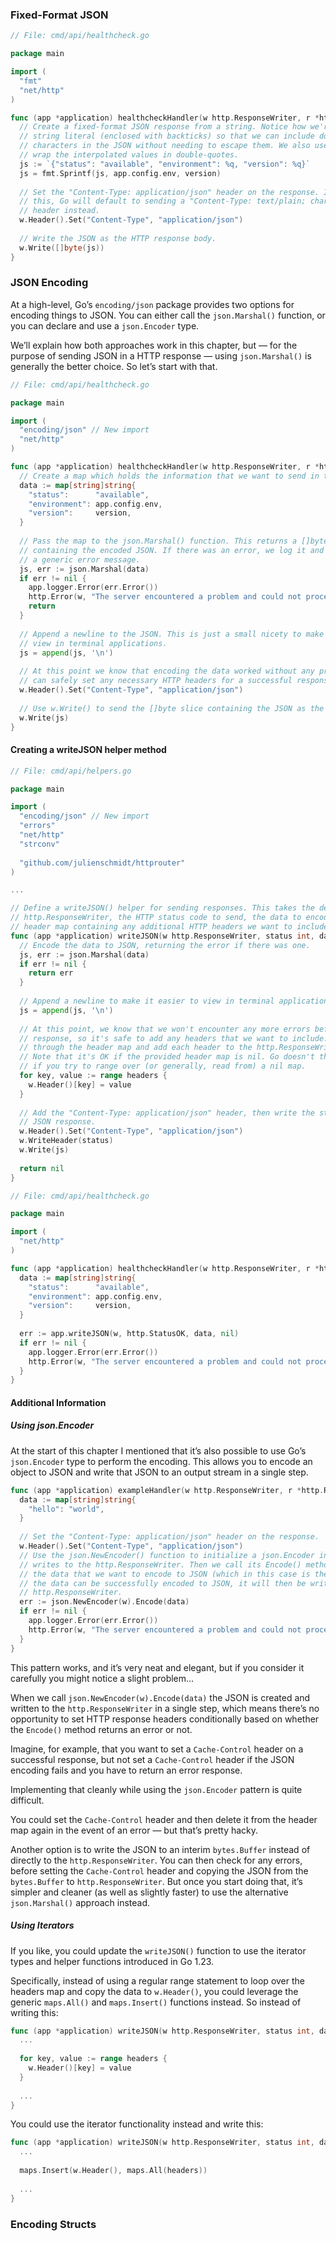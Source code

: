 ### Fixed-Format JSON

```go
// File: cmd/api/healthcheck.go 

package main 

import ( 
  "fmt"   
  "net/http" 
)

func (app *application) healthcheckHandler(w http.ResponseWriter, r *http.Request) { 
  // Create a fixed-format JSON response from a string. Notice how we're using a raw  
  // string literal (enclosed with backticks) so that we can include double-quote  
  // characters in the JSON without needing to escape them. We also use the %q verb to 
  // wrap the interpolated values in double-quotes.
  js := `{"status": "available", "environment": %q, "version": %q}`  
  js = fmt.Sprintf(js, app.config.env, version)   
  
  // Set the "Content-Type: application/json" header on the response. If you forget to  
  // this, Go will default to sending a "Content-Type: text/plain; charset=utf-8"   
  // header instead.
  w.Header().Set("Content-Type", "application/json")   
  
  // Write the JSON as the HTTP response body.
  w.Write([]byte(js)) 
}
```

### JSON Encoding

At a high-level, Go’s `encoding/json` package provides two options for encoding things to JSON. You can either call the `json.Marshal()` function, or you can declare and use a `json.Encoder` type.

We’ll explain how both approaches work in this chapter, but — for the purpose of sending JSON in a HTTP response — using `json.Marshal()` is generally the better choice. So let’s start with that.

```go
// File: cmd/api/healthcheck.go 

package main 

import (  
  "encoding/json" // New import 
  "net/http" 
)

func (app *application) healthcheckHandler(w http.ResponseWriter, r *http.Request) {  
  // Create a map which holds the information that we want to send in the response.
  data := map[string]string{    
    "status":      "available",   
    "environment": app.config.env,     
    "version":     version,   
  }
  
  // Pass the map to the json.Marshal() function. This returns a []byte slice  
  // containing the encoded JSON. If there was an error, we log it and send the client 
  // a generic error message.
  js, err := json.Marshal(data)   
  if err != nil { 
    app.logger.Error(err.Error())      
    http.Error(w, "The server encountered a problem and could not process your request", http.StatusInternalServerError)    
    return  
  } 
  
  // Append a newline to the JSON. This is just a small nicety to make it easier to 
  // view in terminal applications.
  js = append(js, '\n')    
  
  // At this point we know that encoding the data worked without any problems, so we  
  // can safely set any necessary HTTP headers for a successful response.
  w.Header().Set("Content-Type", "application/json")   
  
  // Use w.Write() to send the []byte slice containing the JSON as the response body.
  w.Write(js) 
}
```

#### Creating a writeJSON helper method

```go
// File: cmd/api/helpers.go 

package main 

import (  
  "encoding/json" // New import  
  "errors"   
  "net/http"   
  "strconv"   
  
  "github.com/julienschmidt/httprouter" 
)

...

// Define a writeJSON() helper for sending responses. This takes the destination 
// http.ResponseWriter, the HTTP status code to send, the data to encode to JSON, and a 
// header map containing any additional HTTP headers we want to include in the response.
func (app *application) writeJSON(w http.ResponseWriter, status int, data any, headers http.Header) error {  
  // Encode the data to JSON, returning the error if there was one.
  js, err := json.Marshal(data)  
  if err != nil {   
    return err  
  }    
  
  // Append a newline to make it easier to view in terminal applications.
  js = append(js, '\n')   
  
  // At this point, we know that we won't encounter any more errors before writing the 
  // response, so it's safe to add any headers that we want to include. We loop   
  // through the header map and add each header to the http.ResponseWriter header map.
  // Note that it's OK if the provided header map is nil. Go doesn't throw an error  
  // if you try to range over (or generally, read from) a nil map.
  for key, value := range headers {   
    w.Header()[key] = value   
  }    
  
  // Add the "Content-Type: application/json" header, then write the status code and  
  // JSON response.
  w.Header().Set("Content-Type", "application/json")  
  w.WriteHeader(status)  
  w.Write(js)  
  
  return nil 
}
```

```go
// File: cmd/api/healthcheck.go 

package main 

import (   
  "net/http" 
)

func (app *application) healthcheckHandler(w http.ResponseWriter, r *http.Request) {   
  data := map[string]string{     
    "status":      "available",    
    "environment": app.config.env,    
    "version":     version,    
  }   
  
  err := app.writeJSON(w, http.StatusOK, data, nil)    
  if err != nil {       
    app.logger.Error(err.Error())    
    http.Error(w, "The server encountered a problem and could not process your request", http.StatusInternalServerError)  
  }
}
```

#### Additional Information

##### Using json.Encoder

At the start of this chapter I mentioned that it’s also possible to use Go’s `json.Encoder` type to perform the encoding. This allows you to encode an object to JSON and write that JSON to an output stream in a single step.

```go
func (app *application) exampleHandler(w http.ResponseWriter, r *http.Request) {  
  data := map[string]string{      
    "hello": "world",  
  }
  
  // Set the "Content-Type: application/json" header on the response.
  w.Header().Set("Content-Type", "application/json")  
  // Use the json.NewEncoder() function to initialize a json.Encoder instance that   
  // writes to the http.ResponseWriter. Then we call its Encode() method, passing in  
  // the data that we want to encode to JSON (which in this case is the map above). If 
  // the data can be successfully encoded to JSON, it will then be written to our  
  // http.ResponseWriter.
  err := json.NewEncoder(w).Encode(data)   
  if err != nil {     
    app.logger.Error(err.Error())    
    http.Error(w, "The server encountered a problem and could not process your request", http.StatusInternalServerError)   
  }
}
```

This pattern works, and it’s very neat and elegant, but if you consider it carefully you might notice a slight problem…

When we call `json.NewEncoder(w).Encode(data)` the JSON is created and written to the `http.ResponseWriter` in a single step, which means there’s no opportunity to set HTTP response headers conditionally based on whether the `Encode()` method returns an error or not.

Imagine, for example, that you want to set a `Cache-Control` header on a successful response, but not set a `Cache-Control` header if the JSON encoding fails and you have to return an error response.

Implementing that cleanly while using the `json.Encoder` pattern is quite difficult.

You could set the `Cache-Control` header and then delete it from the header map again in the event of an error — but that’s pretty hacky.

Another option is to write the JSON to an interim `bytes.Buffer` instead of directly to the `http.ResponseWriter`. You can then check for any errors, before setting the `Cache-Control` header and copying the JSON from the `bytes.Buffer` to `http.ResponseWriter`. But once you start doing that, it’s simpler and cleaner (as well as slightly faster) to use the alternative `json.Marshal()` approach instead.

##### Using Iterators

If you like, you could update the `writeJSON()` function to use the iterator types and helper functions introduced in Go 1.23.

Specifically, instead of using a regular range statement to loop over the headers map and copy the data to `w.Header()`, you could leverage the generic `maps.All()` and `maps.Insert()` functions instead. So instead of writing this:

```go
func (app *application) writeJSON(w http.ResponseWriter, status int, data envelope, headers http.Header) error {   
  ...
  
  for key, value := range headers {   
    w.Header()[key] = value   
  }
  
  ...
}
```

You could use the iterator functionality instead and write this:

```go
func (app *application) writeJSON(w http.ResponseWriter, status int, data envelope, headers http.Header) error {   
  ...
  
  maps.Insert(w.Header(), maps.All(headers))  
  
  ...
}
```

### Encoding Structs

